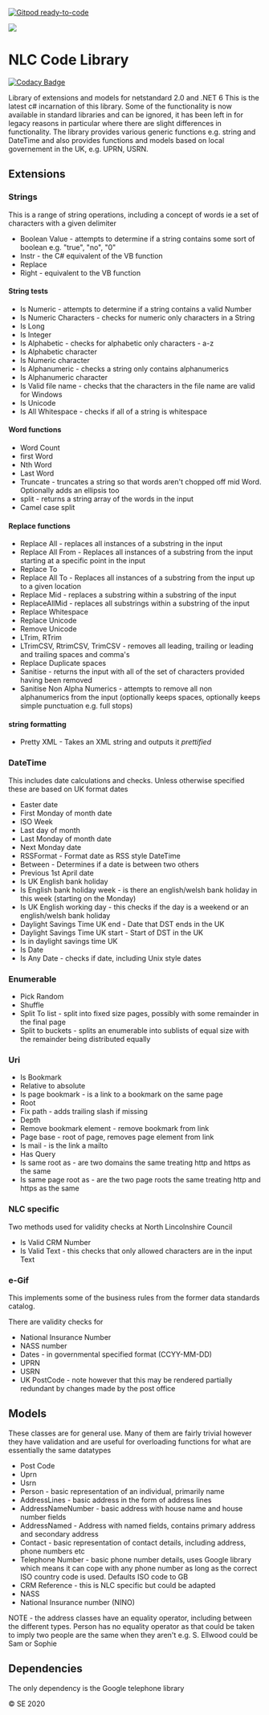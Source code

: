 [![Gitpod ready-to-code](https://img.shields.io/badge/Gitpod-ready--to--code-blue?logo=gitpod)](https://gitpod.io/#https://github.com/Nlincs/NLC.Library)

![](https://www.northlincs.gov.uk/nlc-logo-b)

# NLC Code Library

<!-- ![.NET Core](https://github.com/NelNlc/Library/workflows/.NET%20Core/badge.svg) 
[![Build Status](https://dev.azure.com/NLBC/Library/_apis/build/status/NelNlc.Library?branchName=master)](https://dev.azure.com/NLBC/Library/_build/latest?definitionId=3&branchName=master)
[![Build Status](https://travis-ci.org/NelNlc/Library.svg?branch=master)](https://travis-ci.org/NelNlc/Library)
[![Build status](https://ci.appveyor.com/api/projects/status/94xxq3hq0qek8qll?svg=true)](https://ci.appveyor.com/project/ellwoods/library)
[![Known Vulnerabilities](https://snyk.io/test/github/Nlincs/Library/badge.svg?targetFile=src/Library.csproj)](https://snyk.io/test/github/Nlincs/Library?targetFile=src/Library.csproj) -->

[![Codacy Badge](https://app.codacy.com/project/badge/Grade/53beda2ce15e45c8b662363f2c1f1344)](https://www.codacy.com/gh/Nlincs/NLC.Library/dashboard?utm_source=github.com&utm_medium=referral&utm_content=Nlincs/NLC.Library&utm_campaign=Badge_Grade)

Library of extensions and models for netstandard 2.0 and .NET 6
This is the latest c# incarnation of this library. Some of the functionality is now available in standard libraries and
can be ignored, it has been left in for legacy reasons in particular where there are slight differences in
functionality. The library provides various generic functions e.g. string and DateTime and also provides functions and
models based on local governement in the UK, e.g. UPRN, USRN.

## Extensions

### Strings

This is a range of string operations, including a concept of words ie a set of characters with a given delimiter

- Boolean Value - attempts to determine if a string contains some sort of boolean e.g. "true", "no", "0"
- Instr - the C# equivalent of the VB function
- Replace
- Right - equivalent to the VB function

#### String tests

- Is Numeric - attempts to determine if a string contains a valid Number
- Is Numeric Characters - checks for numeric only characters in a String
- Is Long
- Is Integer
- Is Alphabetic - checks for alphabetic only characters - a-z
- Is Alphabetic character
- Is Numeric character
- Is Alphanumeric - checks a string only contains alphanumerics
- Is Alphanumeric character
- Is Valid file name - checks that the characters in the file name are valid for Windows
- Is Unicode
- Is All Whitespace - checks if all of a string is whitespace

#### Word functions

- Word Count
- first Word
- Nth Word
- Last Word
- Truncate - truncates a string so that words aren't chopped off mid Word. Optionally adds an ellipsis too
- split - returns a string array of the words in the input
- Camel case split

#### Replace functions

- Replace All - replaces all instances of a substring in the input
- Replace All From - Replaces all instances of a substring from the input starting at a specific point in the input
- Replace To
- Replace All To - Replaces all instances of a substring from the input up to a given location
- Replace Mid - replaces a substring within a substring of the input
- ReplaceAllMid - replaces all substrings within a substring of the input
- Replace Whitespace
- Replace Unicode
- Remove Unicode
- LTrim, RTrim
- LTrimCSV, RtrimCSV, TrimCSV - removes all leading, trailing or leading and trailing spaces and comma's
- Replace Duplicate spaces
- Sanitise - returns the input with all of the set of characters provided having been removed
- Sanitise Non Alpha Numerics - attempts to remove all non alphanumerics from the input (optionally keeps spaces,
  optionally keeps simple punctuation e.g. full stops)

#### string formatting

- Pretty XML - Takes an XML string and outputs it _prettified_

### DateTime

This includes date calculations and checks. Unless otherwise specified these are based on UK format dates

- Easter date
- First Monday of month date
- ISO Week
- Last day of month
- Last Monday of month date
- Next Monday date
- RSSFormat - Format date as RSS style DateTime
- Between - Determines if a date is between two others
- Previous 1st April date
- Is UK English bank holiday
- Is English bank holiday week - is there an english/welsh bank holiday in this week (starting on the Monday)
- Is UK English working day - this checks if the day is a weekend or an english/welsh bank holiday
- Daylight Savings Time UK end - Date that DST ends in the UK
- Daylight Savings Time UK start - Start of DST in the UK
- Is in daylight savings time UK
- Is Date
- Is Any Date - checks if date, including Unix style dates

### Enumerable

- Pick Random
- Shuffle
- Split To list - split into fixed size pages, possibly with some remainder in the final page
- Split to buckets - splits an enumerable into sublists of equal size with the remainder being distributed equally

### Uri

- Is Bookmark
- Relative to absolute
- Is page bookmark - is a link to a bookmark on the same page
- Root
- Fix path - adds trailing slash if missing
- Depth
- Remove bookmark element - remove bookmark from link
- Page base - root of page, removes page element from link
- Is mail - is the link a mailto
- Has Query
- Is same root as - are two domains the same treating http and https as the same
- Is same page root as - are the two page roots the same treating http and https as the same

### NLC specific

Two methods used for validity checks at North Lincolnshire Council

- Is Valid CRM Number
- Is Valid Text - this checks that only allowed characters are in the input Text

### e-Gif

This implements some of the business rules from the former data standards catalog.

There are validity checks for

- National Insurance Number
- NASS number
- Dates - in governmental specified format (CCYY-MM-DD)
- UPRN
- USRN
- UK PostCode - note however that this may be rendered partially redundant by changes made by the post office

## Models

These classes are for general use. Many of them are fairly trivial however they have validation and are useful for
overloading functions for what are essentially the same datatypes

- Post Code
- Uprn
- Usrn
- Person - basic representation of an individual, primarily name
- AddressLines - basic address in the form of address lines
- AddressNameNumber - basic address with house name and house number fields
- AddressNamed - Address with named fields, contains primary address and secondary address
- Contact - basic representation of contact details, including address, phone numbers etc
- Telephone Number - basic phone number details, uses Google library which means it can cope with any phone number as
  long as the correct ISO country code is used. Defaults ISO code to GB
- CRM Reference - this is NLC specific but could be adapted
- NASS
- National Insurance number (NINO)

NOTE - the address classes have an equality operator, including between the different types.
Person has no equality operator as that could be taken to imply two people are the same when they aren't
e.g. S. Ellwood could be Sam or Sophie

## Dependencies

The only dependency is the Google telephone library

© SE 2020
